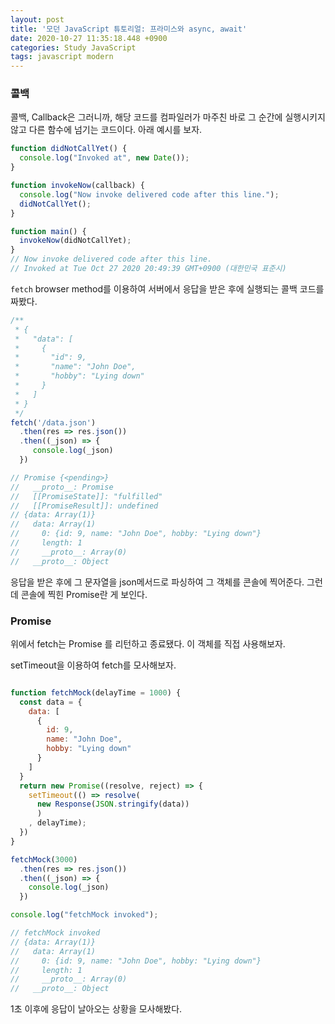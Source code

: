 ```yaml
---
layout: post
title: '모던 JavaScript 튜토리얼: 프라미스와 async, await'
date: 2020-10-27 11:35:18.448 +0900
categories: Study JavaScript
tags: javascript modern
---
```


### 콜백

콜백, Callback은 그러니까, 해당 코드를 컴파일러가 마주친 바로 그 순간에 실행시키지 않고 다른 함수에 넘기는 코드이다. 아래 예시를 보자.

```javascript
function didNotCallYet() {
  console.log("Invoked at", new Date());
}

function invokeNow(callback) {
  console.log("Now invoke delivered code after this line.");
  didNotCallYet();
}

function main() {
  invokeNow(didNotCallYet);
}
// Now invoke delivered code after this line.
// Invoked at Tue Oct 27 2020 20:49:39 GMT+0900 (대한민국 표준시)
```

`fetch` browser method를 이용하여 서버에서 응답을 받은 후에 실행되는 콜백 코드를 짜봤다.

```javascript
/**
 * {
 *   "data": [
 *     {
 *       "id": 9,
 *       "name": "John Doe",
 *       "hobby": "Lying down"
 *     }
 *   ]
 * }
 */
fetch('/data.json')
  .then(res => res.json())
  .then((_json) => {
     console.log(_json)
  })

// Promise {<pending>}
//   __proto__: Promise
//   [[PromiseState]]: "fulfilled"
//   [[PromiseResult]]: undefined
// {data: Array(1)}
//   data: Array(1)
//     0: {id: 9, name: "John Doe", hobby: "Lying down"}
//     length: 1
//     __proto__: Array(0)
//   __proto__: Object

```

응답을 받은 후에 그 문자열을 json메서드로 파싱하여 그 객체를 콘솔에 찍어준다. 그런데 콘솔에 찍힌 Promise란 게 보인다.

### Promise

위에서 fetch는 Promise 를 리턴하고 종료됐다. 이 객체를 직접 사용해보자.

setTimeout을 이용하여 fetch를 모사해보자.
```javascript

function fetchMock(delayTime = 1000) {
  const data = {
    data: [
      {
        id: 9,
        name: "John Doe",
        hobby: "Lying down"
      }
    ]
  }
  return new Promise((resolve, reject) => {
    setTimeout(() => resolve(
      new Response(JSON.stringify(data))
      )
    , delayTime);
  })
}

fetchMock(3000)
  .then(res => res.json())
  .then((_json) => {
    console.log(_json)
  })

console.log("fetchMock invoked");

// fetchMock invoked
// {data: Array(1)}
//   data: Array(1)
//     0: {id: 9, name: "John Doe", hobby: "Lying down"}
//     length: 1
//     __proto__: Array(0)
//   __proto__: Object
```

1초 이후에 응답이 날아오는 상황을 모사해봤다. 